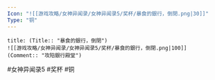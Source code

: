 ```yaml
---
Icon: "![[游戏攻略/女神异闻录/女神异闻录5/奖杯/暴食的銀行，倒閉.png|30]]"
Type: "铜"
---
```

```ad-common-bronze-trophy
title: (Title:: "暴食的銀行，倒閉")
![[游戏攻略/女神异闻录/女神异闻录5/奖杯/暴食的銀行，倒閉.png|100]]
(Comment:: "攻陷銀行殿堂")
```

#女神异闻录5 #奖杯 #铜
